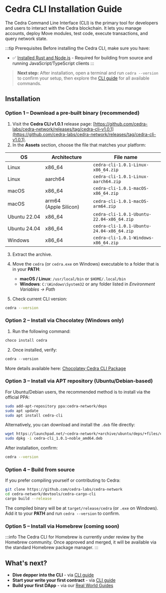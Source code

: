 # Cedra CLI Installation Guide

The Cedra Command Line Interface (CLI) is the primary tool for developers and users to interact with the Cedra blockchain. It lets you manage accounts, deploy Move modules, test code, execute transactions, and query network state.

:::tip Prerequisites
Before installing the Cedra CLI, make sure you have:
- ✅ [Installed Rust and Node.js](/getting-started/libs) - Required for building from source and running JavaScript/TypeScript clients
:::

> **Next step:** After installation, open a terminal and run `cedra --version` to confirm your setup, then explore the [CLI guide](/cli/usage) for all available commands.

## Installation

### Option 1 – Download a pre‑built binary (recommended)

1. Visit the **Cedra CLI v1.0.1** release page: [https://github.com/cedra-labs/cedra-network/releases/tag/cedra-cli-v1.0.1](https://github.com/cedra-labs/cedra-network/releases/tag/cedra-cli-v1.0.1).
2. In the **Assets** section, choose the file that matches your platform:

| OS           | Architecture          | File name                                 |
| ------------ | --------------------- | ----------------------------------------- |
| Linux        | x86\_64               | `cedra-cli-1.0.1-Linux-x86_64.zip`        |
| Linux        | aarch64               | `cedra-cli-1.0.1-Linux-aarch64.zip`       |
| macOS        | x86\_64               | `cedra-cli-1.0.1-macOS-x86_64.zip`        |
| macOS        | arm64 (Apple Silicon) | `cedra-cli-1.0.1-macOS-arm64.zip`         |
| Ubuntu 22.04 | x86\_64               | `cedra-cli-1.0.1-Ubuntu-22.04-x86_64.zip` |
| Ubuntu 24.04 | x86\_64               | `cedra-cli-1.0.1-Ubuntu-24.04-x86_64.zip` |
| Windows      | x86\_64               | `cedra-cli-1.0.1-Windows-x86_64.zip`      |

3. Extract the archive.
4. Move the `cedra` (or `cedra.exe` on Windows) executable to a folder that is in your **PATH**:

   * **macOS / Linux**: `/usr/local/bin` or `$HOME/.local/bin`
   * **Windows**: `C:\Windows\System32` or any folder listed in *Environment Variables → Path*
5. Check current CLI version:

```bash
cedra --version
```

### Option 2 – Install via Chocolatey (Windows only)

1. Run the following command:

```powershell
choco install cedra
```

2. Once installed, verify:

```powershell
cedra --version
```

More details available here: [Chocolatey Cedra CLI Package](https://community.chocolatey.org/packages/cedra/1.0.1)

### Option 3 – Install via APT repository (Ubuntu/Debian-based)

For Ubuntu/Debian users, the recommended method is to install via the official PPA:

```bash
sudo add-apt-repository ppa:cedra-network/deps
sudo apt update
sudo apt install cedra-cli
```

Alternatively, you can download and install the `.deb` file directly:

```bash
wget https://launchpad.net/~cedra-network/+archive/ubuntu/deps/+files/cedra-cli_1.0.1~noble_amd64.deb
sudo dpkg -i cedra-cli_1.0.1~noble_amd64.deb
```

After installation, confirm:

```bash
cedra --version
```

### Option 4 – Build from source

If you prefer compiling yourself or contributing to Cedra:

```bash
git clone https://github.com/cedra-labs/cedra-network
cd cedra-network/devtools/cedra-cargo-cli
cargo build --release
```

The compiled binary will be at `target/release/cedra` (or `.exe` on Windows). Add it to your **PATH** and run `cedra --version` to confirm.

### Option 5 – Install via Homebrew (coming soon)

:::info
The Cedra CLI for Homebrew is currently under review by the Homebrew community. Once approved and merged, it will be available via the standard Homebrew package manager.
:::


## What's next?
* **Dive depper into the CLI** - via [CLI guide](/cli/usage)
* **Start your write your first contract** - via [CLI guide](/getting-started/counter)
* **Build your first DApp** - via our [Real World Guides](/real-world-guides)
